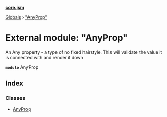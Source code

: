 **[core.jsm](../README.md)**

[Globals](../globals.md) › [&quot;AnyProp&quot;](_anyprop_.md)

# External module: "AnyProp"

An Any property - a type of no fixed hairstyle. This will validate the value it is connected with and render it down

**`module`** AnyProp

## Index

### Classes

* [AnyProp](../classes/_anyprop_.anyprop.md)